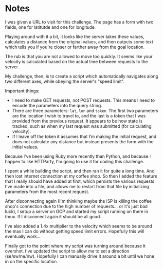 # Notes

I was given a URL to visit for this challenge. The page has a form with two fields, one for latitutde and one for longitude.

Playing around with it a bit, it looks like the server takes these values, calculates a distance from the original values, and then outputs some text which tells you if you're closer or farther away from the goal location.

The rub is that you are not allowed to move too quickly. It seems like your velocity is calculated based on the actual time between requests to the server.

My challenge, then, is to create a script which automatically navigates along two different axes, while obeying the server's "speed limit".

Important things:
* I need to make GET requests, not POST requests. This means I need to encode the parameters into the query string.
* There are three parameters: `lat`, `lon` and `token`. The first two parameters are the location I wish to travel to, and the last is a token that I was provided from the previous request. It appears to be how state is tracked, such as when my last request was submitted (for calculating velocity).
* If I leave off the token it assumes that I'm making the initial request, and does not calculate any distance but instead presents the form with the initial values.

Because I've been using Ruby more recently than Python, and because I happen to like HTTParty, I'm going to use it for coding this challenge.

I spent a while building the script, and then ran it for quite a long time. And then lost internet connection at my coffee shop. So then I added the feature that I really should have added at first, which persists the various requests I've made into a file, and allows me to restart from that file by initializing parameters from the most recent request.

After disconnecting again (I'm thinking maybe the ISP is killing the coffee shop's connection due to the high number of requests... or it's just bad luck), I setup a server on GCP and started my script running on there in tmux. If I disconnect again it should be all good.

I've also added a 1.4x multiplier to the velocity which seems to be around the max I can do without getting speed limit errors. Hopefully this will eventually work...

Finally got to the point where my script was turning around because it overshot. I've updated the script to allow me to set a direction (se/sw/ne/nw). Hopefully I can manually drive it around a bit until we hone in on the specific location.
